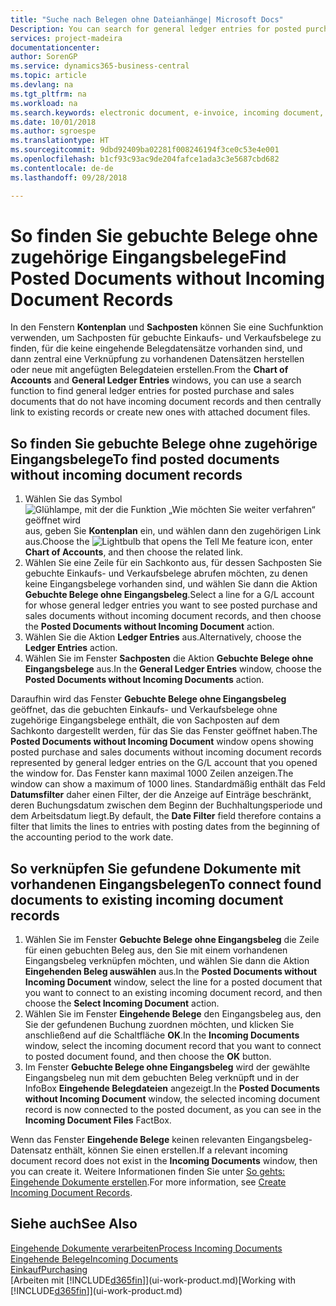```yaml
---
title: "Suche nach Belegen ohne Dateianhänge| Microsoft Docs"
Description: You can search for general ledger entries for posted purchase and sales documents that do not have incoming electronic documents, such as imported invoices.
services: project-madeira
documentationcenter: 
author: SorenGP
ms.service: dynamics365-business-central
ms.topic: article
ms.devlang: na
ms.tgt_pltfrm: na
ms.workload: na
ms.search.keywords: electronic document, e-invoice, incoming document, OCR, ecommerce, document exchange, import invoice
ms.date: 10/01/2018
ms.author: sgroespe
ms.translationtype: HT
ms.sourcegitcommit: 9dbd92409ba02281f008246194f3ce0c53e4e001
ms.openlocfilehash: b1cf93c93ac9de204fafce1ada3c3e5687cbd682
ms.contentlocale: de-de
ms.lasthandoff: 09/28/2018

---
```

# <a name="find-posted-documents-without-incoming-document-records"></a><span data-ttu-id="576ea-102">So finden Sie gebuchte Belege ohne zugehörige Eingangsbelege</span><span class="sxs-lookup"><span data-stu-id="576ea-102">Find Posted Documents without Incoming Document Records</span></span>
<span data-ttu-id="576ea-103">In den Fenstern **Kontenplan** und **Sachposten** können Sie eine Suchfunktion verwenden, um Sachposten für gebuchte Einkaufs- und Verkaufsbelege zu finden, für die keine eingehende Belegdatensätze vorhanden sind, und dann zentral eine Verknüpfung zu vorhandenen Datensätzen herstellen oder neue mit angefügten Belegdateien erstellen.</span><span class="sxs-lookup"><span data-stu-id="576ea-103">From the **Chart of Accounts** and **General Ledger Entries** windows, you can use a search function to find general ledger entries for posted purchase and sales documents that do not have incoming document records and then centrally link to existing records or create new ones with attached document files.</span></span>

## <a name="to-find-posted-documents-without-incoming-document-records"></a><span data-ttu-id="576ea-104">So finden Sie gebuchte Belege ohne zugehörige Eingangsbelege</span><span class="sxs-lookup"><span data-stu-id="576ea-104">To find posted documents without incoming document records</span></span>
1. <span data-ttu-id="576ea-105">Wählen Sie das Symbol ![Glühlampe, mit der die Funktion „Wie möchten Sie weiter verfahren“ geöffnet wird](media/ui-search/search_small.png "Wie möchten Sie weiter verfahren?") aus, geben Sie **Kontenplan** ein, und wählen dann den zugehörigen Link aus.</span><span class="sxs-lookup"><span data-stu-id="576ea-105">Choose the ![Lightbulb that opens the Tell Me feature](media/ui-search/search_small.png "Tell me what you want to do") icon, enter **Chart of Accounts**, and then choose the related link.</span></span>
2. <span data-ttu-id="576ea-106">Wählen Sie eine Zeile für ein Sachkonto aus, für dessen Sachposten Sie gebuchte Einkaufs- und Verkaufsbelege abrufen möchten, zu denen keine Eingangsbelege vorhanden sind, und wählen Sie dann die Aktion **Gebuchte Belege ohne Eingangsbeleg**.</span><span class="sxs-lookup"><span data-stu-id="576ea-106">Select a line for a G/L account for whose general ledger entries you want to see posted purchase and sales documents without incoming document records, and then choose the **Posted Documents without Incoming Document** action.</span></span>
3. <span data-ttu-id="576ea-107">Wählen Sie die Aktion **Ledger Entries** aus.</span><span class="sxs-lookup"><span data-stu-id="576ea-107">Alternatively, choose the **Ledger Entries** action.</span></span>
4. <span data-ttu-id="576ea-108">Wählen Sie im Fenster **Sachposten** die Aktion **Gebuchte Belege ohne Eingangsbelege** aus.</span><span class="sxs-lookup"><span data-stu-id="576ea-108">In the **General Ledger Entries** window, choose the **Posted Documents without Incoming Documents** action.</span></span>

<span data-ttu-id="576ea-109">Daraufhin wird das Fenster **Gebuchte Belege ohne Eingangsbeleg** geöffnet, das die gebuchten Einkaufs- und Verkaufsbelege ohne zugehörige Eingangsbelege enthält, die von Sachposten auf dem Sachkonto dargestellt werden, für das Sie das Fenster geöffnet haben.</span><span class="sxs-lookup"><span data-stu-id="576ea-109">The **Posted Documents without Incoming Document** window opens showing posted purchase and sales documents without incoming document records represented by general ledger entries on the G/L account that you opened the window for.</span></span> <span data-ttu-id="576ea-110">Das Fenster kann maximal 1000 Zeilen anzeigen.</span><span class="sxs-lookup"><span data-stu-id="576ea-110">The window can show a maximum of 1000 lines.</span></span> <span data-ttu-id="576ea-111">Standardmäßig enthält das Feld **Datumsfilter** daher einen Filter, der die Anzeige auf Einträge beschränkt, deren Buchungsdatum zwischen dem Beginn der Buchhaltungsperiode und dem Arbeitsdatum liegt.</span><span class="sxs-lookup"><span data-stu-id="576ea-111">By default, the **Date Filter** field therefore contains a filter that limits the lines to entries with posting dates from the beginning of the accounting period to the work date.</span></span>

## <a name="to-connect-found-documents-to-existing-incoming-document-records"></a><span data-ttu-id="576ea-112">So verknüpfen Sie gefundene Dokumente mit vorhandenen Eingangsbelegen</span><span class="sxs-lookup"><span data-stu-id="576ea-112">To connect found documents to existing incoming document records</span></span>
1. <span data-ttu-id="576ea-113">Wählen Sie im Fenster **Gebuchte Belege ohne Eingangsbeleg** die Zeile für einen gebuchten Beleg aus, den Sie mit einem vorhandenen Eingangsbeleg verknüpfen möchten, und wählen Sie dann die Aktion **Eingehenden Beleg auswählen** aus.</span><span class="sxs-lookup"><span data-stu-id="576ea-113">In the **Posted Documents without Incoming Document** window, select the line for a posted document that you want to connect to an existing incoming document record, and then choose the **Select Incoming Document** action.</span></span>
2. <span data-ttu-id="576ea-114">Wählen Sie im Fenster **Eingehende Belege** den Eingangsbeleg aus, den Sie der gefundenen Buchung zuordnen möchten, und klicken Sie anschließend auf die Schaltfläche **OK**.</span><span class="sxs-lookup"><span data-stu-id="576ea-114">In the **Incoming Documents** window, select the incoming document record that you want to connect to posted document found, and then choose the **OK** button.</span></span>
3. <span data-ttu-id="576ea-115">Im Fenster **Gebuchte Belege ohne Eingangsbeleg** wird der gewählte Eingangsbeleg nun mit dem gebuchten Beleg verknüpft und in der InfoBox **Eingehende Belegdateien** angezeigt.</span><span class="sxs-lookup"><span data-stu-id="576ea-115">In the **Posted Documents without Incoming Document** window, the selected incoming document record is now connected to the posted document, as you can see in the **Incoming Document Files** FactBox.</span></span>

<span data-ttu-id="576ea-116">Wenn das Fenster **Eingehende Belege** keinen relevanten Eingangsbeleg-Datensatz enthält, können Sie einen erstellen.</span><span class="sxs-lookup"><span data-stu-id="576ea-116">If a relevant incoming document record does not exist in the **Incoming Documents** window, then you can create it.</span></span> <span data-ttu-id="576ea-117">Weitere Informationen finden Sie unter [So gehts: Eingehende Dokumente erstellen](across-how-create-income-document-records.md).</span><span class="sxs-lookup"><span data-stu-id="576ea-117">For more information, see [Create Incoming Document Records](across-how-create-income-document-records.md).</span></span>

## <a name="see-also"></a><span data-ttu-id="576ea-118">Siehe auch</span><span class="sxs-lookup"><span data-stu-id="576ea-118">See Also</span></span>
[<span data-ttu-id="576ea-119">Eingehende Dokumente verarbeiten</span><span class="sxs-lookup"><span data-stu-id="576ea-119">Process Incoming Documents</span></span>](across-process-income-documents.md)  
[<span data-ttu-id="576ea-120">Eingehende Belege</span><span class="sxs-lookup"><span data-stu-id="576ea-120">Incoming Documents</span></span>](across-income-documents.md)  
[<span data-ttu-id="576ea-121">Einkauf</span><span class="sxs-lookup"><span data-stu-id="576ea-121">Purchasing</span></span>](purchasing-manage-purchasing.md)  
<span data-ttu-id="576ea-122">[Arbeiten mit [!INCLUDE[d365fin](includes/d365fin_md.md)]](ui-work-product.md)</span><span class="sxs-lookup"><span data-stu-id="576ea-122">[Working with [!INCLUDE[d365fin](includes/d365fin_md.md)]](ui-work-product.md)</span></span>

